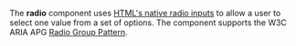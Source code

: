 The **radio** component uses [HTML's native radio inputs](https://developer.mozilla.org/en-US/docs/Web/HTML/Element/input/radio) to allow a user to select one value from a set of options. 
The component supports the W3C ARIA APG [Radio Group Pattern](https://www.w3.org/WAI/ARIA/apg/patterns/radio/).
